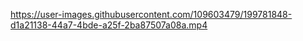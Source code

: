 


https://user-images.githubusercontent.com/109603479/199781848-d1a21138-44a7-4bde-a25f-2ba87507a08a.mp4


